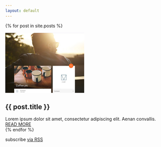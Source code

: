 ```yaml
---
layout: default
---
```


{% for post in site.posts %}
<div class="mdl-cell mdl-card mdl-shadow--4dp portfolio-card">
  <div class="mdl-card__media">
    <img class="article-image" src="/images/example-work01.jpg" border="0" alt="">
  </div>
  <div class="mdl-card__title">
    <h2 class="mdl-card__title-text">{{ post.title }}</h2>
  </div>
  <div class="mdl-card__supporting-text">
    Lorem ipsum dolor sit amet, consectetur adipiscing elit. Aenan convallis.
  </div>
  <div class="mdl-card__actions mdl-card--border">
    <a class="mdl-button mdl-button--colored mdl-js-button mdl-js-ripple-effect mdl-button--accent" href="{{ post.url | prepend: site.baseurl }}">
      READ MORE
    </a>
  </div>
</div>
{% endfor %}

<p class="rss-subscribe mdl-cell mdl-cell--8-col mdl-card__supporting-text no-padding">subscribe <a href="{{ "/feed.xml" | prepend: site.baseurl }}">via RSS</a></p>